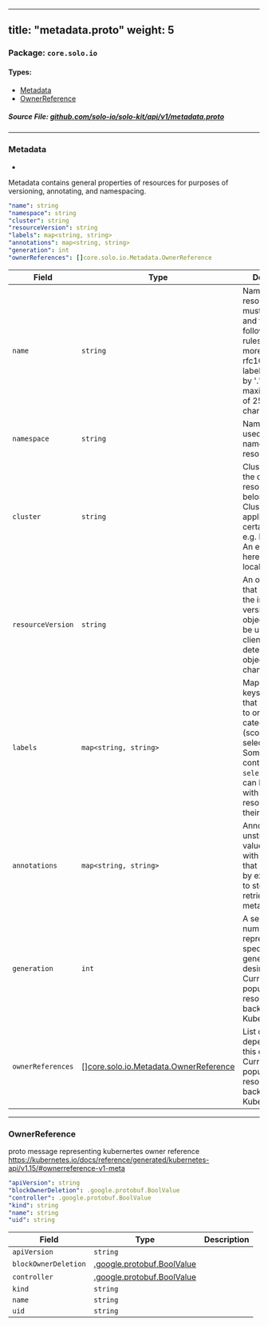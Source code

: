 
---
title: "metadata.proto"
weight: 5
---

<!-- Code generated by solo-kit. DO NOT EDIT. -->


### Package: `core.solo.io` 
#### Types:


- [Metadata](#metadata)
- [OwnerReference](#ownerreference)
  



##### Source File: [github.com/solo-io/solo-kit/api/v1/metadata.proto](https://github.com/solo-io/solo-kit/blob/master/api/v1/metadata.proto)





---
### Metadata

 
*
Metadata contains general properties of resources for purposes of versioning, annotating, and namespacing.

```yaml
"name": string
"namespace": string
"cluster": string
"resourceVersion": string
"labels": map<string, string>
"annotations": map<string, string>
"generation": int
"ownerReferences": []core.solo.io.Metadata.OwnerReference

```

| Field | Type | Description |
| ----- | ---- | ----------- | 
| `name` | `string` | Name of the resource. Names must be unique and follow the following syntax rules: One or more lowercase rfc1035/rfc1123 labels separated by '.' with a maximum length of 253 characters. |
| `namespace` | `string` | Namespace is used for the namespacing of resources. |
| `cluster` | `string` | Cluster indicates the cluster this resource belongs to Cluster is only applicable in certain contexts, e.g. Kubernetes An empty string here refers to the local cluster. |
| `resourceVersion` | `string` | An opaque value that represents the internal version of this object that can be used by clients to determine when objects have changed. |
| `labels` | `map<string, string>` | Map of string keys and values that can be used to organize and categorize (scope and select) objects. Some resources contain `selectors` which can be linked with other resources by their labels. |
| `annotations` | `map<string, string>` | Annotations is an unstructured key value map stored with a resource that may be set by external tools to store and retrieve arbitrary metadata. |
| `generation` | `int` | A sequence number representing a specific generation of the desired state. Currently only populated for resources backed by Kubernetes. |
| `ownerReferences` | [[]core.solo.io.Metadata.OwnerReference](../metadata.proto.sk/#ownerreference) | List of objects depended by this object. Currently only populated for resources backed by Kubernetes. |




---
### OwnerReference

 
proto message representing kubernertes owner reference
https://kubernetes.io/docs/reference/generated/kubernetes-api/v1.15/#ownerreference-v1-meta

```yaml
"apiVersion": string
"blockOwnerDeletion": .google.protobuf.BoolValue
"controller": .google.protobuf.BoolValue
"kind": string
"name": string
"uid": string

```

| Field | Type | Description |
| ----- | ---- | ----------- | 
| `apiVersion` | `string` |  |
| `blockOwnerDeletion` | [.google.protobuf.BoolValue](https://developers.google.com/protocol-buffers/docs/reference/csharp/class/google/protobuf/well-known-types/bool-value) |  |
| `controller` | [.google.protobuf.BoolValue](https://developers.google.com/protocol-buffers/docs/reference/csharp/class/google/protobuf/well-known-types/bool-value) |  |
| `kind` | `string` |  |
| `name` | `string` |  |
| `uid` | `string` |  |





<!-- Start of HubSpot Embed Code -->
<script type="text/javascript" id="hs-script-loader" async defer src="//js.hs-scripts.com/5130874.js"></script>
<!-- End of HubSpot Embed Code -->
